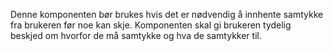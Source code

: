 Denne komponenten bør brukes hvis det er nødvendig å innhente samtykke fra brukeren før noe kan skje. Komponenten skal gi brukeren tydelig beskjed om hvorfor de må samtykke og hva de samtykker til.